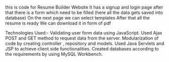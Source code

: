 this is code for Resume Builder Website 
It has a signup and login page after that there is a form which need to be filled (here all the data gets saved into database)
On the next page we can select templates
After that all the resume is ready
We can download it in form of pdf

Technologies Used:-
Validating user form data using JavaScript.
Used Ajax POST and GET method to request data from the server.
Modularization of code by creating controller , repository and models.
Used Java Servlets and JSP to achieve client side functionalities. 
Created databases according to the requirements by using MySQL Workbench.

